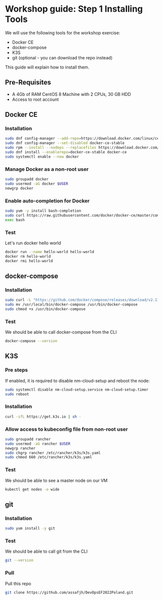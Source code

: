 # Workshop guide: __Step 1__ Installing Tools

We will use the following tools for the workshop exercise: 
 - Docker CE
 - docker-compose
 - K3S
 - git (optional - you can download the repo instead)
 
 This guide will explain how to install them.

## Pre-Requisites
- A 4Gb of RAM CentOS 8 Machine with 2 CPUs, 30 GB HDD
- Access to root account

## Docker CE
### Installation
```bash
sudo dnf config-manager --add-repo=https://download.docker.com/linux/centos/docker-ce.repo
sudo dnf config-manager --set-disabled docker-ce-stable
sudo rpm --install --nodeps --replacefiles https://download.docker.com/linux/centos/8/x86_64/stable/Packages/containerd.io-1.6.8-3.1.el8.x86_64.rpm
sudo dnf install --enablerepo=docker-ce-stable docker-ce
sudo systemctl enable --now docker
```
### Manage Docker as a non-root user
```bash
sudo groupadd docker
sudo usermod -aG docker $USER
newgrp docker
```
### Enable auto-completion for Docker
```bash
sudo yum -y install bash-completion
sudo curl https://raw.githubusercontent.com/docker/docker-ce/master/components/cli/contrib/completion/bash/docker -o /etc/bash_completion.d/docker.sh
exec bash
```
### Test
Let's run docker hello world
```bash
docker run --name hello-world hello-world
docker rm hello-world
docker rmi hello-world
```
## docker-compose
### Installation
```bash
sudo curl -L "https://github.com/docker/compose/releases/download/v2.11.2/docker-compose-$(uname -s)-$(uname -m)"  -o /usr/local/bin/docker-compose
sudo mv /usr/local/bin/docker-compose /usr/bin/docker-compose
sudo chmod +x /usr/bin/docker-compose
```
### Test
We should be able to call docker-compose from the CLI
```bash
docker-compose --version
```
## K3S
### Pre steps
If enabled, it is required to disable nm-cloud-setup and reboot the node:
```bash
sudo systemctl disable nm-cloud-setup.service nm-cloud-setup.timer
sudo reboot
```
### Installation
```bash
curl -sfL https://get.k3s.io | sh -
```
### Allow access to kubeconfig file from non-root user
```bash
sudo groupadd rancher
sudo usermod -aG rancher $USER
newgrp rancher
sudo chgrp rancher /etc/rancher/k3s/k3s.yaml
sudo chmod 660 /etc/rancher/k3s/k3s.yaml
```
### Test
We should be able to see a master node on our VM
```bash
kubectl get nodes -o wide
```

## git
### Installation
```bash
sudo yum install -y git
```
### Test
We should be able to call git from the CLI
```bash
git --version
```

### Pull
Pull this repo
```bash
git clone https://github.com/assafjh/DevOpsEF2022Poland.git
```
